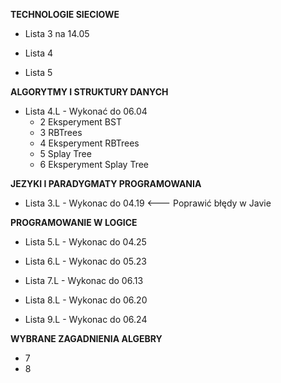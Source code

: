 **TECHNOLOGIE SIECIOWE**

- Lista 3 na 14.05

- Lista 4
- Lista 5 

**ALGORYTMY I STRUKTURY DANYCH**

- Lista 4.L - Wykonać do 06.04
  - 2 Eksperyment BST
  - 3 RBTrees
  - 4 Eksperyment RBTrees
  - 5 Splay Tree
  - 6 Eksperyment Splay Tree

**JEZYKI I PARADYGMATY PROGRAMOWANIA**

- Lista 3.L - Wykonac do 04.19 <--- Poprawić błędy w Javie

**PROGRAMOWANIE W LOGICE**

- Lista 5.L - Wykonac do 04.25
- Lista 6.L - Wykonac do 05.23

- Lista 7.L - Wykonac do 06.13
- Lista 8.L - Wykonac do 06.20
- Lista 9.L - Wykonac do 06.24

**WYBRANE ZAGADNIENIA ALGEBRY**

- 7
- 8 